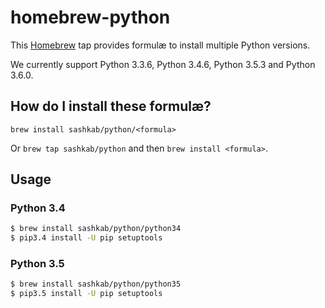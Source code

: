 # homebrew-python

This [Homebrew](http://brew.sh) tap provides formulæ to install multiple Python versions.

We currently support Python 3.3.6, Python 3.4.6, Python 3.5.3 and Python 3.6.0.

## How do I install these formulæ?

`brew install sashkab/python/<formula>`

Or `brew tap sashkab/python` and then `brew install <formula>`.

## Usage

### Python 3.4

```bash
$ brew install sashkab/python/python34
$ pip3.4 install -U pip setuptools
```

### Python 3.5

```bash
$ brew install sashkab/python/python35
$ pip3.5 install -U pip setuptools
```
